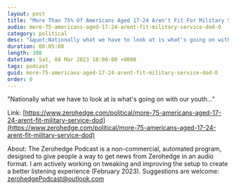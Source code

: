 ```yaml
---
layout: post
title: "More Than 75% Of Americans Aged 17-24 Aren't Fit For Military Service: DOD"
audio: more-75-americans-aged-17-24-arent-fit-military-service-dod-0
category: political
desc: "&quot;Nationally what we have to look at is what's going on with our youth...&quot;"
duration: 00:05:08
length: 308
datetime: Sat, 04 Mar 2023 18:00:00 +0000
tags: podcast
guid: more-75-americans-aged-17-24-arent-fit-military-service-dod-0
order: 0
---
```

&quot;Nationally what we have to look at is what's going on with our youth...&quot;

Link: [https://www.zerohedge.com/political/more-75-americans-aged-17-24-arent-fit-military-service-dod](https://www.zerohedge.com/political/more-75-americans-aged-17-24-arent-fit-military-service-dod)

About: The Zerohedge Podcast is a non-commercial, automated program, designed to give people a way to get news from Zerohedge in an audio format.  I am actively working on tweaking and improving the setup to create a better listening experience (February 2023).  Suggestions are welcome: [zerohedgePodcast@outlook.com](mailto:zerohedgePodcast@outlook.com)